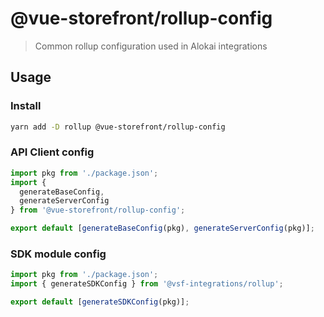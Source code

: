 # @vue-storefront/rollup-config

> Common rollup configuration used in Alokai integrations

## Usage

### Install
```bash
yarn add -D rollup @vue-storefront/rollup-config
```

### API Client config

```js
import pkg from './package.json';
import {
  generateBaseConfig,
  generateServerConfig
} from '@vue-storefront/rollup-config';

export default [generateBaseConfig(pkg), generateServerConfig(pkg)];
```

### SDK module config

```js
import pkg from './package.json';
import { generateSDKConfig } from '@vsf-integrations/rollup';

export default [generateSDKConfig(pkg)];
```
